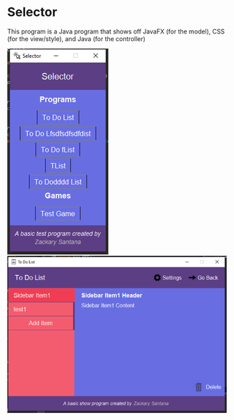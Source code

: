 # Selector
This program is a Java program that shows off JavaFX (for the model), CSS (for the view/style), and Java (for the controller)

![Menu](selector_menu.png)
![Todo](selector_todo.png)
